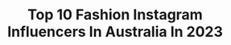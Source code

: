 ---
title: Top 10 Fashion Instagram Influencers In Australia In 2023
description: >-
  Find top fashion Instagram influencers in Australia in 2023. Most popular hashtags: #ad #reels #sponsored.
platform: Instagram
hits: 590
text_top: See the best Instagram influencers on inBeat.
text_bottom: Our search engine holds 590 Instagram influencers like this in Australia for you to collaborate.
profiles:
  - username: "itsjohnnymagz"
    fullname: >-
      Johnny Magz
    bio: >-
      Here to have Fun show you how to Stay Young and show you how Fashion is Done 😘 😸Daddy to @life_of_calliee 🏷 J&J Closet
    location: "Australia"
    followers: 32832
    engagement: 1110
    commentsToLikes: 0.044257
    id: ck5pwlevtndcd0i11a1p4sbyj
    verified: false
    hashtags: "#instagay, #gaypride, #gayfollow, #gayusa"
  - username: "love.christina.xo"
    fullname: >-
      ✨Christina✨
    bio: >-
      🌟Digital creator & photographer 💫Travel, fashion, beauty, health & lifestyle ✨WINK model: info@winkmodels.com.au or hello@lovechristinaxo.com
    location: "Australia"
    followers: 280068
    engagement: 382
    commentsToLikes: 0.080138
    id: ck13c84lqz1y50i192xk9bkvq
    verified: false
    hashtags: "#wearingtoday, #macquariepassnationalpark, #outfitshot, #editorialfashion"
  - username: "she.isamy"
    fullname: >-
      Amy
    bio: >-
      Content creator ✨ Beauty. Fashion. Travel DM or email to work together 🤍
    location: "Australia"
    followers: 33828
    engagement: 288
    commentsToLikes: 0.300074
    id: ck0w0n5ovf1ul0i19gwdrag4c
    verified: false
    hashtags: "#mynaturealbase, #nudebynaturepartner, #ad, #zenasalonexperience"
  - username: "sabinamx"
    fullname: >-
      Sabina Mx
    bio: >-
      FASHION | TRAVEL | INSPO 📍 Brisbane, Australia 📧 sabinamx@outlook.com 🤍 From Germany
    location: "Australia"
    followers: 6933
    engagement: 583
    commentsToLikes: 0.152012
    id: ck8tbmepew8f40j78dxmxkt9r
    verified: false
    hashtags: "#mejuri, #mejuripartner"
  - username: "katiestaffordd"
    fullname: >-
      Katie | Style & Fashion
    bio: >-
      Lover of good clothes, a good handbag and good wine. Blogger - Fashion - Feminine Style Melbourne - Australia Contact/Email👇🏼 B.B 🤍
    location: "Australia"
    followers: 11955
    engagement: 632
    commentsToLikes: 0.210953
    id: ck13a5esfopze0i19fsbbs2t6
    verified: false
    hashtags: "#asistylist"
  - username: "ateaspoonofstyle"
    fullname: >-
      Tanaka Tarou
    bio: >-
      👦 Short Asian trying to be stylish but really just eating away his feelings 📷 Lifestyle/Fashion/Food/Content Creation 📍 SYD,🇦🇺 ✉️DM or Email to collab
    location: "Australia"
    followers: 30201
    engagement: 175
    commentsToLikes: 0.218128
    id: ck15seuspcnp30i19ut0843ge
    verified: false
    hashtags: "#doughnuts, #flatlays, #smashedavo, #beautifulcuisines"
  - username: "erika.dwyer"
    fullname: >-
      Erika Dwyer
    bio: >-
      📍Brisbane, Australia | Fashion & Lifestyle ✨ Training at @plc_albion 🏋️‍♀️ TikTok 🎥: erika.dwyer Watch my latest YouTube video ⬇️
    location: "Australia"
    followers: 30909
    engagement: 1239
    commentsToLikes: 0.021223
    id: ck0w136qehc490i193p3vskwx
    verified: false
    hashtags: "#tiktokfashion, #instagramreels, #styletips, #fashionreels"
  - username: "eviemareee"
    fullname: >-
      Evie McClelland
    bio: >-
      Model | Content | Fashion Australia @daisyandchains Tiktok @eviemareee evie.mcclelland@hotmail.com
    location: "Australia"
    followers: 35147
    engagement: 117
    commentsToLikes: 0.090285
    id: ck0vvd8msom140i19vv65dnqp
    verified: false
    hashtags: "#whitsundays, #mcobeautycherry, #mcobeauty, #glassons"
  - username: "fabulizeyourlife"
    fullname: >-
      Trishi
    bio: >-
      👗 Fashion Lover 💄 Lipstick Lover 🧩 Inner Health 📸 Selfie Queen 💯 Mover & Shaker #fabulizeyourlife
    location: "Australia"
    followers: 128696
    engagement: 215
    commentsToLikes: 0.054496
    id: ck0vx3s6xwzvj0i19om4i3owm
    verified: false
    hashtags: "#outfitselfie, #fabulizeyourlife, #bossbabe, #tshirtcouture"
  - username: "macarenapaz.xo"
    fullname: >-
      Macarena
    bio: >-
      🤍On a Self love journey #Melbourne 🧿Fashion | Lifestyle | Travel | Motherhood Represented by @vive_management Collab-contact@vivemanagement.com.au
    location: "Australia"
    followers: 32327
    engagement: 284
    commentsToLikes: 0.126289
    id: ck138kandgn5w0i19v036t07c
    verified: false
    hashtags: "#statusanxietypartner, #mahlithelabel, #ad, #choosekynd"
---